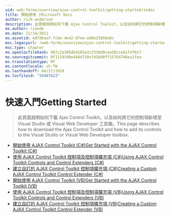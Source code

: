 ```yaml
---
uid: web-forms/overview/ajax-control-toolkit/getting-started/index
title: 開始使用 |Microsoft Docs
author: rick-anderson
description: 此頁面說明如何下載 Ajax Control Toolkit，以及如何將它的控制項新增至 Visual Studio 或 Visual Web Developer 工具箱。
ms.author: riande
ms.date: 11/14/2011
ms.assetid: e87dbaaf-fcbe-4e42-87ee-e60e25856e8c
msc.legacyurl: /web-forms/overview/ajax-control-toolkit/getting-started
msc.type: chapter
ms.openlocfilehash: 997c2a305db4165e2c3330d9cea50cceb1f4f017
ms.sourcegitcommit: 0f1119340e4464720cfd16d0ff15764746ea1fea
ms.translationtype: MT
ms.contentlocale: zh-TW
ms.lasthandoff: 04/17/2019
ms.locfileid: "59407623"
---
```

# <a name="getting-started"></a><span data-ttu-id="47621-103">快速入門</span><span class="sxs-lookup"><span data-stu-id="47621-103">Getting Started</span></span>

> <span data-ttu-id="47621-104">此頁面說明如何下載 Ajax Control Toolkit，以及如何將它的控制項新增至 Visual Studio 或 Visual Web Developer 工具箱。</span><span class="sxs-lookup"><span data-stu-id="47621-104">This page describes how to download the Ajax Control Toolkit and how to add its controls to the Visual Studio or Visual Web Developer toolbox.</span></span>


- [<span data-ttu-id="47621-105">開始使用 AJAX Control Toolkit (C#)</span><span class="sxs-lookup"><span data-stu-id="47621-105">Get Started with the AJAX Control Toolkit (C#)</span></span>](get-started-with-the-ajax-control-toolkit-cs.md)
- [<span data-ttu-id="47621-106">使用 AJAX Control Toolkit 控制項及控制項擴充項 (C#)</span><span class="sxs-lookup"><span data-stu-id="47621-106">Using AJAX Control Toolkit Controls and Control Extenders (C#)</span></span>](using-ajax-control-toolkit-controls-and-control-extenders-cs.md)
- [<span data-ttu-id="47621-107">建立自訂的 AJAX Control Toolkit 控制項擴充項 (C#)</span><span class="sxs-lookup"><span data-stu-id="47621-107">Creating a Custom AJAX Control Toolkit Control Extender (C#)</span></span>](creating-a-custom-ajax-control-toolkit-control-extender-cs.md)
- [<span data-ttu-id="47621-108">開始使用 AJAX Control Toolkit (VB)</span><span class="sxs-lookup"><span data-stu-id="47621-108">Get Started with the AJAX Control Toolkit (VB)</span></span>](get-started-with-the-ajax-control-toolkit-vb.md)
- [<span data-ttu-id="47621-109">使用 AJAX Control Toolkit 控制項及控制項擴充項 (VB)</span><span class="sxs-lookup"><span data-stu-id="47621-109">Using AJAX Control Toolkit Controls and Control Extenders (VB)</span></span>](using-ajax-control-toolkit-controls-and-control-extenders-vb.md)
- [<span data-ttu-id="47621-110">建立自訂的 AJAX Control Toolkit 控制項擴充項 (VB)</span><span class="sxs-lookup"><span data-stu-id="47621-110">Creating a Custom AJAX Control Toolkit Control Extender (VB)</span></span>](creating-a-custom-ajax-control-toolkit-control-extender-vb.md)
